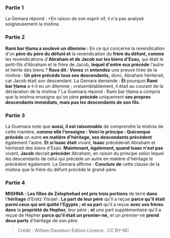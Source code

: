 
### Partie 1
La Gemara répond : <En raison de son esprit vif, il n'a pas analysé soigneusement la mishna.

### Partie 2
<b>Rami bar Ḥama a soulevé un dilemme :</b> En ce qui concerne la revendication d'un <b>père du</b> <b>père du défunt et</b> la revendication du <b>frère du défunt, comme</b> les revendications d'<b>Abraham et de Jacob sur les biens d'Esau,</b> qui était le petit-fils d'Abraham et le frère de Jacob, <b>lequel d'entre eux précède</b> l'autre et hérite des biens ? <b>Rava dit : Venez</b> et <b>entendez</b> une preuve tirée de la mishna : <b>Un père précède tous ses descendants,</b> donc, Abraham hériterait, car Jacob était son descendant. La Gemara demande : <b>Et</b> pourquoi <b>Rami bar Ḥama</b> a-t-il eu un dilemme ; vraisemblablement, il était au courant de la déclaration de la mishna ? La Guemara répond : Rami bar Ḥama a compris que la mishna enseigne qu'un père <b>précède</b> uniquement <b>ses propres</b> <b>descendants immédiats, mais pas les descendants de son fils.</b>

### Partie 3
La Guemara note que <b>aussi, il est raisonnable</b> de comprendre la mishna de cette manière, <b>comme elle l'enseigne : Voici le principe : Quiconque précède</b> un autre <b>en matière d'héritage, ses descendants précèdent</b> également l'autre. <b>Et si Isaac était</b> vivant, <b>Isaac</b> précéderait</b> Abraham et hériterait des biens d'Esaü. <b>Maintenant, également, quand Isaac n'est pas</b> vivant, <b>Jacob</b> devrait <b>précéder</b> Abraham, en raison du principe selon lequel les descendants de celui qui précède un autre en matière d'héritage le précèdent également. La Gemara affirme : <b>Conclure de</b> cette clause de la mishna que le frère du défunt précède le grand-père.

### Partie 4
<strong>MISHNA :</strong> <b>Les filles de Zelophehad ont pris trois portions</b> de terre <b>dans</b> l'<b>héritage</b> d'Eretz Yisrael : <b>La part de leur père</b> qu'il a reçue <b>parce qu'il était parmi ceux qui ont quitté l'Egypte ; et sa part</b> qu'il a reçue <b>avec ses frères dans</b> la <b>propriété de Hepher,</b> leur père ; <b>et</b> une part supplémentaire qu'il a reçue de Hepher <b>parce qu'il était un premier-né,</b> et un premier-né <b>prend deux parts</b> d'héritage de son père.

>Crédit : William Davidson Edition
>Licence : CC BY-NC